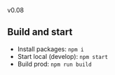 v0.08

## Build and start

- Install packages: `npm i`
- Start local (develop): `npm start`
- Build prod: `npm run build`
